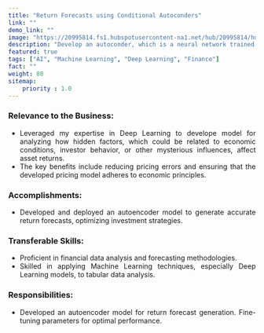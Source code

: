 ```yaml
---
title: "Return Forecasts using Conditional Autoconders"
link: ""
demo_link: ""
image: "https://20995814.fs1.hubspotusercontent-na1.net/hub/20995814/hubfs/Skubana/Blog%20Pages/Imported_Blog_Media/big%20data%20analytics%2c%20business%20team%20working%20on%20computer-Oct-12-2022-05-51-21-63-PM.jpg?upsize=true&upscale=true&width=2400&height=1600&name=big%20data%20analytics%2c%20business%20team%20working%20on%20computer-Oct-12-2022-05-51-21-63-PM.jpg"
description: "Develop an autoconder, which is a neural network trained to reproduce the input while learning a new representation of the data, to analyze the impact of some factors including economic conditions, investor behavior, or other mysterious influences on asset returns. The primary advantages include reducing pricing errors and ensuring adherence to economic principles within the developed pricing model."
featured: true
tags: ["AI", "Machine Learning", "Deep Learning", "Finance"]
fact: ""
weight: 80
sitemap: 
    priority : 1.0
---
```

<div style="text-align:justify">

### **Relevance to the Business:**
- Leveraged my expertise in Deep Learning to develope model for analyzing how hidden factors, which could be related to economic conditions, investor behavior, or other mysterious influences, affect asset returns.
- The key benefits include reducing pricing errors and ensuring that the developed pricing model adheres to economic principles. 

### **Accomplishments:**
- Developed and deployed an autoencoder model to generate accurate return forecasts, optimizing investment strategies.

### **Transferable Skills:**
- Proficient in financial data analysis and forecasting methodologies.
- Skilled in applying Machine Learning techniques, especially Deep Learning models, to tabular data analysis.

### **Responsibilities:**
- Developed an autoencoder model for return forecast generation. Fine-tuning parameters for optimal performance.

</div>